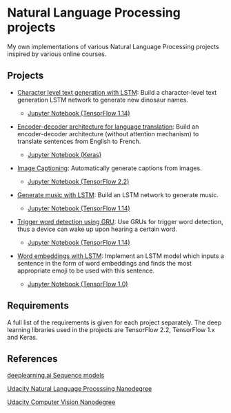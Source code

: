 # Natural Language Processing projects
My own implementations of various Natural Language Processing projects inspired by various online courses.


## Projects
* [Character level text generation with LSTM](https://github.com/vgkortsas/RNN_LSTM_TensorFlow/tree/master/Character_level_text_generation_LSTM): Build a character-level text generation LSTM network to generate new dinosaur names.
    * [Jupyter Notebook (TensorFlow 1.14)](https://nbviewer.jupyter.org/github/vgkortsas/NLP_projects/blob/master/Character_level_text_generation_LSTM/Character_level_text_generation_LSTM.ipynb)
* [Encoder-decoder architecture for language translation](https://github.com/vgkortsas/NLP_projects/tree/master/Encoder_decoder_language_translation): Build an encoder-decoder architecture (without attention mechanism) to translate sentences from English to French.
    * [Jupyter Notebook (Keras)](https://nbviewer.jupyter.org/github/vgkortsas/NLP_projects/blob/master/Encoder_decoder_language_translation/Encoder_decoder_translation.ipynb)
* [Image Captioning](https://github.com/vgkortsas/NLP_projects/tree/master/Image_Captioning): Automatically generate captions from images.
    * [Jupyter Notebook (TensorFlow 2.2)](https://nbviewer.jupyter.org/github/vgkortsas/NLP_projects/blob/master/Image_Captioning/Image_Captioning.ipynb)
* [Generate music with LSTM](https://github.com/vgkortsas/RNN_LSTM_TensorFlow/tree/master/Generate_music_LSTM): Build an LSTM network to generate music.
    * [Jupyter Notebook (TensorFlow 1.14)](https://nbviewer.jupyter.org/github/vgkortsas/NLP_projects/blob/master/Generate_music_LSTM/Generate_music_with_LSTM.ipynb)
* [Trigger word detection using GRU](https://github.com/vgkortsas/RNN_LSTM_TensorFlow/tree/master/Trigger_word_detection_GRU): Use GRUs for trigger word detection, thus a device can wake up upon hearing a certain word.
    * [Jupyter Notebook (TensorFlow 1.14)](https://nbviewer.jupyter.org/github/vgkortsas/NLP_projects/blob/master/Trigger_word_detection_GRU/Trigger_word_detection_GRU.ipynb)

* [Word embeddings with LSTM](https://github.com/vgkortsas/RNN_LSTM_TensorFlow/tree/master/Word_embeddings_LSTM): Implement an LSTM model which inputs a sentence in the form of word embeddings and finds the most appropriate emoji to be used with this sentence.
    * [Jupyter Notebook (TensorFlow 1.0)](https://github.com/vgkortsas/NLP_projects/blob/master/Word_embeddings_LSTM/Word_embeddings_LSTM.ipynb)

## Requirements
A full list of the requirements is given for each project separately. The deep learning libraries used in the projects are TensorFlow 2.2, TensorFlow 1.x and Keras.

## References
[deeplearning.ai Sequence models](https://www.coursera.org/learn/nlp-sequence-models)

[Udacity Natural Language Processing Nanodegree](https://www.udacity.com/course/natural-language-processing-nanodegree--nd892)

[Udacity Computer Vision Nanodegree](https://www.udacity.com/course/computer-vision-nanodegree--nd891)